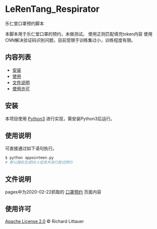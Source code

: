 # LeRenTang_Respirator


乐仁堂口罩预约脚本

本脚本用于乐仁堂口罩的预约，未做测试。
使用正则匹配填充token内容
使用CNN解决验证码识别问题，目前受限于训练集过小，训练程度有限。

## 内容列表

- [安装](#安装)
- [使用](#使用说明)
- [文件说明](#文件说明)
- [使用许可](#使用许可)

## 安装

本项目使用 [Python3](https://www.python.org/) 进行实现，需安装Python3后运行。

## 使用说明

可直接通过如下语句执行。

```python
$ python appointmen.py
# 默认随机生成50人信息并进行尝试预约
```
## 文件说明


pages中为2020-02-22抓取的 [口罩预约](http://lerentang.yihecm.com/?m=yuyuelist&id=1) 页面内容



## 使用许可

[Apache License 2.0](https://github.com/Rhysn/IlarioRespirator/blob/master/LICENSE) © Richard Littauer

